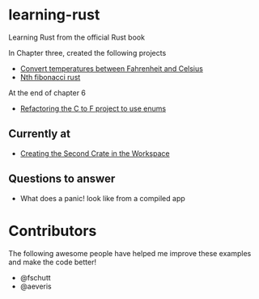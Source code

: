 # learning-rust
Learning Rust from the official Rust book 

In Chapter three, created the following projects

* [Convert temperatures between Fahrenheit and Celsius](https://github.com/BrooksPatton/fahrenheit-to-celsius-rust)
* [Nth fibonacci rust](https://github.com/BrooksPatton/nth_fibonacci_rust)

At the end of chapter 6

* [Refactoring the C to F project to use enums](https://github.com/BrooksPatton/fahrenheit-to-celsius-rust/tree/using_enums)

## Currently at

* [Creating the Second Crate in the Workspace](https://doc.rust-lang.org/book/second-edition/ch14-03-cargo-workspaces.html#creating-the-second-crate-in-the-workspace)

## Questions to answer

* What does a panic! look like from a compiled app

# Contributors

The following awesome people have helped me improve these examples and make the code better!

* @fschutt
* @aeveris

